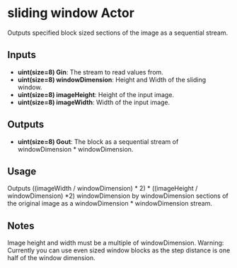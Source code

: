 
# sliding window Actor #

Outputs specified block sized sections of the image as a sequential stream.

## Inputs ##

* **uint(size=8) Gin**: The stream to read values from.
* **uint(size=8) windowDimension**: Height and Width of the sliding window.
* **uint(size=8) imageHeight**: Height of the input image.
* **uint(size=8) imageWidth**:  Width of the input image.

## Outputs ##

* **uint(size=8) Gout**: The block as a sequential stream of windowDimension * windowDimension.

## Usage ##

Outputs ((imageWidth / windowDimension) * 2) * ((imageHeight / windowDimension) *2)  windowDimension by windowDimension sections of the original image as a windowDimension * windowDimension stream.

## Notes ##

Image height and width must be a multiple of windowDimension.
Warning: Currently you can use even sized window blocks as the step distance is one half of the window dimension.